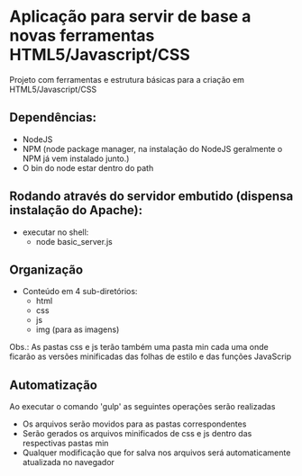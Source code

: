 # Aplicação para servir de base a novas ferramentas HTML5/Javascript/CSS

Projeto com ferramentas e estrutura básicas para a criação em HTML5/Javascript/CSS

## Dependências:
- NodeJS
- NPM (node package manager, na instalação do NodeJS geralmente o NPM já vem instalado junto.)
- O bin do node estar dentro do path

## Rodando através do servidor embutido (dispensa instalação do Apache):
- executar no shell:
    - node basic_server.js

## Organização
- Conteúdo em 4 sub-diretórios:
	- html
	- css
	- js
	- img (para as imagens)

Obs.: As pastas css e js terão também uma pasta min cada uma onde ficarão as versões minificadas das folhas de estilo e das funções JavaScrip

## Automatização
Ao executar o comando 'gulp' as seguintes operações serão realizadas
	
* Os arquivos serão movidos para as pastas correspondentes
* Serão gerados os arquivos minificados de css e js dentro das respectivas pastas min
* Qualquer modificação que for salva nos arquivos será automaticamente atualizada no navegador

<!--
## Unindo e minificando os arquivos JS:
- gulp min 
-->

<!--
	- Detalhar o funcionamento
	- Organização de diretórios
		- Mais específica
	- Retirar gulp min
 -->